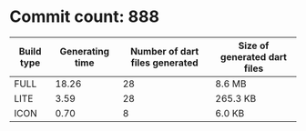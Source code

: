 # Commit count: 888
| Build type | Generating time | Number of dart files generated | Size of generated dart files |
|------------|-----------------|-------------------------------|------------------------------|
| FULL | 18.26 | 28 | 8.6 MB |
| LITE | 3.59 | 28 | 265.3 KB |
| ICON | 0.70 | 8 | 6.0 KB |

